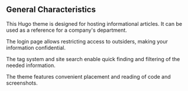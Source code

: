 ## General Characteristics

This Hugo theme is designed for hosting informational articles. It can be used as a reference for a company's department.

The login page allows restricting access to outsiders, making your information confidential.

The tag system and site search enable quick finding and filtering of the needed information.

The theme features convenient placement and reading of code and screenshots.
